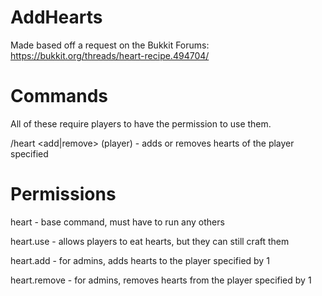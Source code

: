 # AddHearts
Made based off a request on the Bukkit Forums: https://bukkit.org/threads/heart-recipe.494704/

# Commands
All of these require players to have the permission to use them.

/heart <add|remove> (player) - adds or removes hearts of the player specified

# Permissions
heart - base command, must have to run any others

heart.use - allows players to eat hearts, but they can still craft them

heart.add - for admins, adds hearts to the player specified by 1

heart.remove - for admins, removes hearts from the player specified by 1
